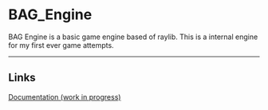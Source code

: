 # BAG_Engine

BAG Engine is a basic game engine based of raylib. This is a internal engine for my first ever game attempts. <br>

<hr>
<h2>Links</h2>
<a href ="https://windy-lion-bca.notion.site/Bag-Engine-Documentation-b88af8de1b5a4b189a640b2e97f32d4b">Documentation (work in progress)<a>
